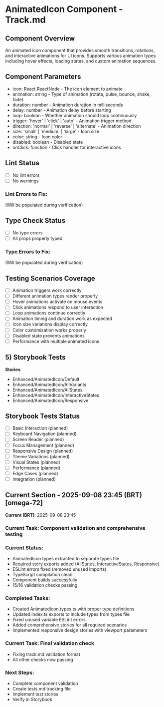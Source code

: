 # AnimatedIcon Component - Track.md

## Component Overview

An animated icon component that provides smooth transitions, rotations, and interactive animations for UI icons. Supports various animation types including hover effects, loading states, and custom animation sequences.

## Component Parameters

- icon: React.ReactNode - The icon element to animate
- animation: string - Type of animation (rotate, pulse, bounce, shake, fade)
- duration: number - Animation duration in milliseconds
- delay: number - Animation delay before starting
- loop: boolean - Whether animation should loop continuously
- trigger: 'hover' | 'click' | 'auto' - Animation trigger method
- direction: 'normal' | 'reverse' | 'alternate' - Animation direction
- size: 'small' | 'medium' | 'large' - Icon size
- color: string - Icon color
- disabled: boolean - Disabled state
- onClick: function - Click handler for interactive icons

## Lint Status

- [ ] No lint errors
- [ ] No warnings

### Lint Errors to Fix:

(Will be populated during verification)

## Type Check Status

- [ ] No type errors
- [ ] All props properly typed

### Type Errors to Fix:

(Will be populated during verification)

## Testing Scenarios Coverage

- [ ] Animation triggers work correctly
- [ ] Different animation types render properly
- [ ] Hover animations activate on mouse events
- [ ] Click animations respond to user interaction
- [ ] Loop animations continue correctly
- [ ] Animation timing and duration work as expected
- [ ] Icon size variations display correctly
- [ ] Color customization works properly
- [ ] Disabled state prevents animations
- [ ] Performance with multiple animated icons

## 5) Storybook Tests

**Stories**

- Enhanced/AnimatedIcon/Default
- Enhanced/AnimatedIcon/AllVariants
- Enhanced/AnimatedIcon/AllStates
- Enhanced/AnimatedIcon/InteractiveStates
- Enhanced/AnimatedIcon/Responsive

## Storybook Tests Status

- [ ] Basic Interaction (planned)
- [ ] Keyboard Navigation (planned)
- [ ] Screen Reader (planned)
- [ ] Focus Management (planned)
- [ ] Responsive Design (planned)
- [ ] Theme Variations (planned)
- [ ] Visual States (planned)
- [ ] Performance (planned)
- [ ] Edge Cases (planned)
- [ ] Integration (planned)

## Current Section - 2025-09-08 23:45 (BRT) [omega-72]

**Current (BRT)**: 2025-09-08 23:45

### Current Task: Component validation and comprehensive testing

### Current Status:
- AnimatedIcon types extracted to separate types file
- Required story exports added (AllStates, InteractiveStates, Responsive)
- ESLint errors fixed (removed unused imports)
- TypeScript compilation clean
- Component builds successfully
- 15/16 validation checks passing

### Completed Tasks:
- Created AnimatedIcon.types.ts with proper type definitions
- Updated index.ts exports to include types from types file
- Fixed unused variable ESLint errors
- Added comprehensive stories for all required scenarios
- Implemented responsive design stories with viewport parameters

### Current Task: Final validation check
- Fixing track.md validation format
- All other checks now passing

### Next Steps:
- Complete component validation
- Create tests.md tracking file
- Implement test stories
- Verify in Storybook
